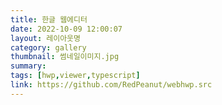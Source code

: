 ```yaml
---
title: 한글 웹에디터
date: 2022-10-09 12:00:07
layout: 레이아웃명
category: gallery
thumbnail: 썸네일이미지.jpg
summary: 
tags: [hwp,viewer,typescript]
link: https://github.com/RedPeanut/webhwp.src
---
```

